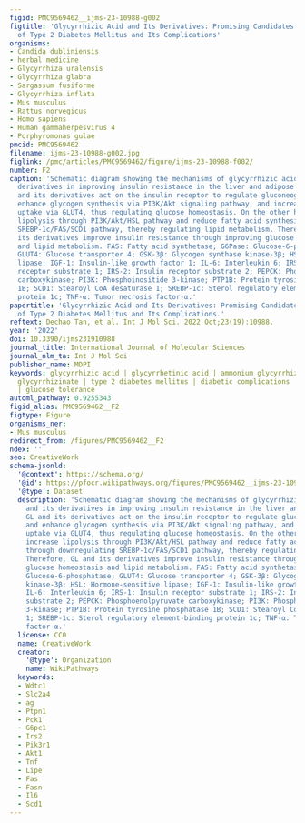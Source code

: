 ```yaml
---
figid: PMC9569462__ijms-23-10988-g002
figtitle: 'Glycyrrhizic Acid and Its Derivatives: Promising Candidates for the Management
  of Type 2 Diabetes Mellitus and Its Complications'
organisms:
- Candida dubliniensis
- herbal medicine
- Glycyrrhiza uralensis
- Glycyrrhiza glabra
- Sargassum fusiforme
- Glycyrrhiza inflata
- Mus musculus
- Rattus norvegicus
- Homo sapiens
- Human gammaherpesvirus 4
- Porphyromonas gulae
pmcid: PMC9569462
filename: ijms-23-10988-g002.jpg
figlink: /pmc/articles/PMC9569462/figure/ijms-23-10988-f002/
number: F2
caption: 'Schematic diagram showing the mechanisms of glycyrrhizic acid (GL) and its
  derivatives in improving insulin resistance in the liver and adipose tissue. GL
  and its derivatives act on the insulin receptor to regulate gluconeogenesis and
  enhance glycogen synthesis via PI3K/Akt signaling pathway, and increase glucose
  uptake via GLUT4, thus regulating glucose homeostasis. On the other hand, they increase
  lipolysis through PI3K/Akt/HSL pathway and reduce fatty acid synthesis through downregulating
  SREBP-1c/FAS/SCD1 pathway, thereby regulating lipid metabolism. Therefore, GL and
  its derivatives improve insulin resistance through improving glucose homeostasis
  and lipid metabolism. FAS: Fatty acid synthetase; G6Pase: Glucose-6-phosphatase;
  GLUT4: Glucose transporter 4; GSK-3β: Glycogen synthase kinase-3β; HSL: Hormone-sensitive
  lipase; IGF-1: Insulin-like growth factor 1; IL-6: Interleukin 6; IRS-1: Insulin
  receptor substrate 1; IRS-2: Insulin receptor substrate 2; PEPCK: Phosphoenolpyruvate
  carboxykinase; PI3K: Phosphoinositide 3-kinase; PTP1B: Protein tyrosine phosphatase
  1B; SCD1: Stearoyl CoA desaturase 1; SREBP-1c: Sterol regulatory element-binding
  protein 1c; TNF-α: Tumor necrosis factor-α.'
papertitle: 'Glycyrrhizic Acid and Its Derivatives: Promising Candidates for the Management
  of Type 2 Diabetes Mellitus and Its Complications.'
reftext: Dechao Tan, et al. Int J Mol Sci. 2022 Oct;23(19):10988.
year: '2022'
doi: 10.3390/ijms231910988
journal_title: International Journal of Molecular Sciences
journal_nlm_ta: Int J Mol Sci
publisher_name: MDPI
keywords: glycyrrhizic acid | glycyrrhetinic acid | ammonium glycyrrhizinate | diammonium
  glycyrrhizinate | type 2 diabetes mellitus | diabetic complications | insulin resistance
  | glucose tolerance
automl_pathway: 0.9255343
figid_alias: PMC9569462__F2
figtype: Figure
organisms_ner:
- Mus musculus
redirect_from: /figures/PMC9569462__F2
ndex: ''
seo: CreativeWork
schema-jsonld:
  '@context': https://schema.org/
  '@id': https://pfocr.wikipathways.org/figures/PMC9569462__ijms-23-10988-g002.html
  '@type': Dataset
  description: 'Schematic diagram showing the mechanisms of glycyrrhizic acid (GL)
    and its derivatives in improving insulin resistance in the liver and adipose tissue.
    GL and its derivatives act on the insulin receptor to regulate gluconeogenesis
    and enhance glycogen synthesis via PI3K/Akt signaling pathway, and increase glucose
    uptake via GLUT4, thus regulating glucose homeostasis. On the other hand, they
    increase lipolysis through PI3K/Akt/HSL pathway and reduce fatty acid synthesis
    through downregulating SREBP-1c/FAS/SCD1 pathway, thereby regulating lipid metabolism.
    Therefore, GL and its derivatives improve insulin resistance through improving
    glucose homeostasis and lipid metabolism. FAS: Fatty acid synthetase; G6Pase:
    Glucose-6-phosphatase; GLUT4: Glucose transporter 4; GSK-3β: Glycogen synthase
    kinase-3β; HSL: Hormone-sensitive lipase; IGF-1: Insulin-like growth factor 1;
    IL-6: Interleukin 6; IRS-1: Insulin receptor substrate 1; IRS-2: Insulin receptor
    substrate 2; PEPCK: Phosphoenolpyruvate carboxykinase; PI3K: Phosphoinositide
    3-kinase; PTP1B: Protein tyrosine phosphatase 1B; SCD1: Stearoyl CoA desaturase
    1; SREBP-1c: Sterol regulatory element-binding protein 1c; TNF-α: Tumor necrosis
    factor-α.'
  license: CC0
  name: CreativeWork
  creator:
    '@type': Organization
    name: WikiPathways
  keywords:
  - Wdtc1
  - Slc2a4
  - ag
  - Ptpn1
  - Pck1
  - G6pc1
  - Irs2
  - Pik3r1
  - Akt1
  - Tnf
  - Lipe
  - Fas
  - Fasn
  - Il6
  - Scd1
---
```


